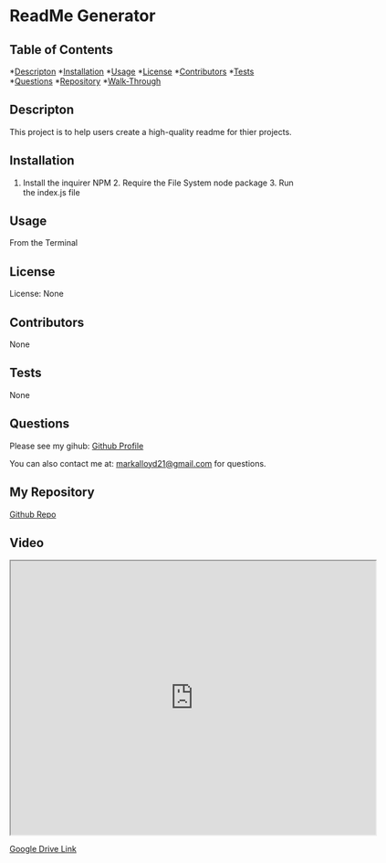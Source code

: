 
 # ReadMe Generator

## Table of Contents
*[Descripton](#description)
*[Installation](#installation)
*[Usage](#usage)
*[License](#license)
*[Contributors](#contributors)
*[Tests](#tests)
*[Questions](#questions)
*[Repository](#myrepository)
*[Walk-Through](#video)

## Descripton
This project is to help users create a high-quality readme for thier projects. 

## Installation
1. Install the inquirer NPM 2. Require the File System node package 3. Run the index.js file

## Usage
From the Terminal

## License
License: None
 
## Contributors
None

## Tests
None

## Questions
Please see my gihub: [Github Profile](https://github.com/m-llo)

You can also contact me at: markalloyd21@gmail.com for questions.

## My Repository
[Github Repo](https://github.com/m-llo/goodreadme)

## Video

<iframe src="https://drive.google.com/file/d/18d4Pd04H2i3D18LhXe2cSfutMQeWC0S3/preview" width="640" height="480"></iframe>

[Google Drive Link](https://drive.google.com/file/d/18d4Pd04H2i3D18LhXe2cSfutMQeWC0S3/view)